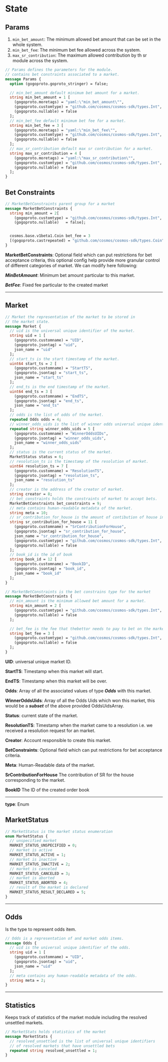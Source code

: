 # **State**

## **Params**

1. `min_bet_amount`: The minimum allowed bet amount that can be set in the whole system.
2. `min_bet_fee`: The minimum bet fee allowed across the system.
3. `max_sr_contribution`: The maximum allowed contribution by th sr module across the system.

```proto
// Params defines the parameters for the module.
// contains bet constraints associated to a market.
message Params {
  option (gogoproto.goproto_stringer) = false;

  // min_bet_amount default minimum bet amount for a market.
  string min_bet_amount = 1 [
    (gogoproto.moretags) = "yaml:\"min_bet_amount\"",
    (gogoproto.customtype) = "github.com/cosmos/cosmos-sdk/types.Int",
    (gogoproto.nullable) = false
  ];
  // min_bet_fee default minimum bet fee for a market.
  string min_bet_fee = 3 [
    (gogoproto.moretags) = "yaml:\"min_bet_fee\"",
    (gogoproto.customtype) = "github.com/cosmos/cosmos-sdk/types.Int",
    (gogoproto.nullable) = false
  ];
  // max_sr_contribution default max sr contribution for a market.
  string max_sr_contribution = 4 [
    (gogoproto.moretags) = "yaml:\"max_sr_contribution\"",
    (gogoproto.customtype) = "github.com/cosmos/cosmos-sdk/types.Int",
    (gogoproto.nullable) = false
  ];
}
```

## **Bet Constraints**

```proto
// MarketBetConstraints parent group for a market
message MarketBetConstraints {
  string min_amount = 2[
    (gogoproto.customtype) = "github.com/cosmos/cosmos-sdk/types.Int",
    (gogoproto.nullable)   = false];


  cosmos.base.v1beta1.Coin bet_fee = 3
  [(gogoproto.castrepeated) = "github.com/cosmos/cosmos-sdk/types.Coin", (gogoproto.nullable) = false];
}
```

**MarketBetConstraints**: Optional field which can put restrictions for bet acceptance criteria, this optional config help provide more
granular control of different categories of market. We can modify here following:

***MinBetAmount***: Minimum bet amount particular to this market.

***BetFee***: Fixed fee particular to the created market

---

## **Market**

```proto
// Market the representation of the market to be stored in
// the market state.
message Market {
  // uid is the universal unique identifier of the market.
  string uid = 1 [
    (gogoproto.customname) = "UID",
    (gogoproto.jsontag) = "uid",
    json_name = "uid"
  ];
  // start_ts is the start timestamp of the market.
  uint64 start_ts = 2 [
    (gogoproto.customname) = "StartTS",
    (gogoproto.jsontag) = "start_ts",
    json_name = "start_ts"
  ];
  // end_ts is the end timestamp of the market.
  uint64 end_ts = 3 [
    (gogoproto.customname) = "EndTS",
    (gogoproto.jsontag) = "end_ts",
    json_name = "end_ts"
  ];
  // odds is the list of odds of the market.
  repeated Odds odds = 4;
  // winner_odds_uids is the list of winner odds universal unique identifiers.
  repeated string winner_odds_uids = 5 [
    (gogoproto.customname) = "WinnerOddsUIDs",
    (gogoproto.jsontag) = "winner_odds_uids",
    json_name = "winner_odds_uids"
  ];
  // status is the current status of the market.
  MarketStatus status = 6;
  // resolution_ts is the timestamp of the resolution of market.
  uint64 resolution_ts = 7 [
    (gogoproto.customname) = "ResolutionTS",
    (gogoproto.jsontag) = "resolution_ts",
    json_name = "resolution_ts"
  ];
  // creator is the address of the creator of market.
  string creator = 8;
  // bet_constraints holds the constraints of market to accept bets.
  MarketBetConstraints bet_constraints = 9;
  // meta contains human-readable metadata of the market.
  string meta = 10;
  // sr_contribution_for_house is the amount of contibution of house in the sr
  string sr_contribution_for_house = 11 [
    (gogoproto.customname) = "SrContributionForHouse",
    (gogoproto.jsontag) = "sr_contribution_for_house",
    json_name = "sr_contribution_for_house",
    (gogoproto.customtype) = "github.com/cosmos/cosmos-sdk/types.Int",
    (gogoproto.nullable) = false
  ];
  // book_id is the id of book
  string book_id = 12 [
    (gogoproto.customname) = "BookID",
    (gogoproto.jsontag) = "book_id",
    json_name = "book_id"
  ];
}

// MarketBetConstraints is the bet constrains type for the market
message MarketBetConstraints {
  // min_amount is the minimum allowed bet amount for a market.
  string min_amount = 2 [
    (gogoproto.customtype) = "github.com/cosmos/cosmos-sdk/types.Int",
    (gogoproto.nullable) = false
  ];

  // bet_fee is the fee that thebettor needs to pay to bet on the market.
  string bet_fee = 3 [
    (gogoproto.customtype) = "github.com/cosmos/cosmos-sdk/types.Int",
    (gogoproto.nullable) = false
  ];
}
```

**UID**: universal unique market ID.

**StartTS**: Timestamp when this market will start.

**EndTS**: Timestamp when this market will be over.

**Odds**: Array of all the associated values of type ***Odds*** with this market.

**WinnerOddsUids**: Array of all the Odds Uids which won this market, this would be a ***subset*** of the above provided OddsUidsArray.

**Status**: current state of the market.

**ResolutionTS**: Timestamp when the market came to a resolution i.e. we received a resolution request for an market.

**Creator**: Account responsible to create this market.

**BetConstraints**: Optional field which can put restrictions for bet acceptance criteria.

**Meta**: Human-Readable data of the market.

**SrContributionForHouse** The contribution of SR for the house corresponding to the market.

**BookID** The ID of the created order book

---

**type**: Enum

## **MarketStatus**

```proto
// MarketStatus is the market status enumeration
enum MarketStatus {
  // unspecified market
  MARKET_STATUS_UNSPECIFIED = 0;
  // market is active
  MARKET_STATUS_ACTIVE = 1;
  // market is inactive
  MARKET_STATUS_INACTIVE = 2;
  // market is canceled
  MARKET_STATUS_CANCELED = 3;
  // market is aborted
  MARKET_STATUS_ABORTED = 4;
  // result of the market is declared
  MARKET_STATUS_RESULT_DECLARED = 5;
}
```

---

## **Odds**

Is the type to represent odds item.

```proto
// Odds is a representation of and market odds items.
message Odds {
  // uid is the universal unique identifier of the odds.
  string uid = 1 [
    (gogoproto.customname) = "UID",
    (gogoproto.jsontag) = "uid",
    json_name = "uid"
  ];
  // meta contains any human-readable metadata of the odds.
  string meta = 2;
}
```

---

## **Statistics**

Keeps track of statistics of the market module including the resolved unsettled markets.

```proto
// MarketStats holds statistics of the market
message MarketStats {
  // resolved_unsettled is the list of universal unique identifiers
  // of resolved markets that have unsettled bets
  repeated string resolved_unsettled = 1;
}

```
